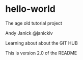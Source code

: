# hello-world
The age old tutorial project

Andy Janick
@janickiv

Learning about about the GIT HUB

This is version 2.0 of the README
